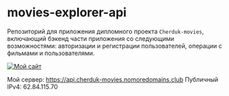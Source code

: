 # movies-explorer-api
Репозиторий для приложения дипломного проекта `Cherduk-movies`, включающий бэкенд части приложения со следующими возможностями: авторизации и регистрации пользователей, операции с фильмами и пользователями.
  
[![Мой сайт](https://nsportal.ru/sites/default/files/styles/large/public/media/2020/03/10/dobro-pozhalovat-1110x624_0.jpg?itok=bNGyxluA)](https://api.cherduk-movies.nomoredomains.club)

Мой сервер: https://api.cherduk-movies.nomoredomains.club
Публичный IPv4: 62.84.115.70
